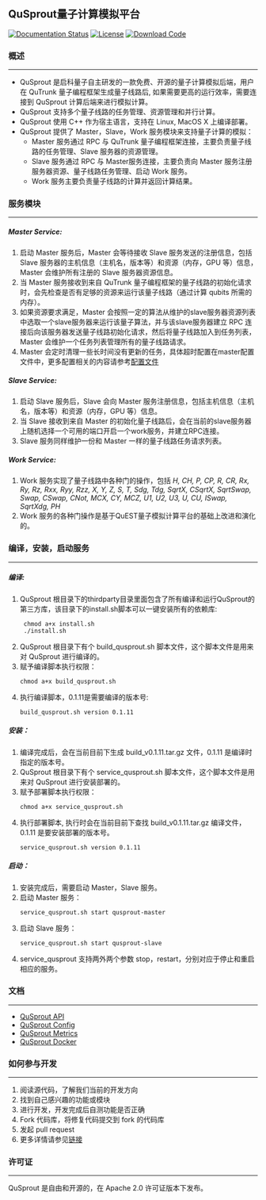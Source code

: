 ## QuSprout量子计算模拟平台

[![Documentation Status](https://img.shields.io/badge/docs-latest-brightgreen.svg)](docs/ThriftApi.md)
[![License](https://img.shields.io/badge/license-Apache%202-blue.svg)](LICENSE)
[![Download Code](https://img.shields.io/badge/download-zip-green.svg)](https://github.com/queco-quantum/qusprout/archive/refs/heads/main.zip)


### **概述**
---
* QuSprout 是启科量子自主研发的一款免费、开源的量子计算模拟后端，用户在 QuTrunk 量子编程框架生成量子线路后, 如果需要更高的运行效率，需要连接到 QuSprout 计算后端来进行模拟计算。
* QuSprout 支持多个量子线路的任务管理、资源管理和并行计算。
* QuSprout 使用 C++ 作为宿主语言，支持在 Linux, MacOS X 上编译部署。
* QuSprout 提供了 Master，Slave，Work 服务模块来支持量子计算的模拟：
    * Master 服务通过 RPC 与 QuTrunk 量子编程框架连接，主要负责量子线路的任务管理、Slave 服务器的资源管理。
    * Slave 服务通过 RPC 与 Master服务连接，主要负责向 Master 服务注册服务器资源、量子线路任务管理、启动 Work 服务。
    * Work 服务主要负责量子线路的计算并返回计算结果。


### **服务模块**
---
##### Master Service:

  1. 启动 Master 服务后，Master 会等待接收 Slave 服务发送的注册信息，包括 Slave 服务器的主机信息（主机名，版本等）和资源（内存，GPU 等）信息，Master 会维护所有注册的 Slave 服务器资源信息。
  2. 当 Master 服务接收到来自 QuTrunk 量子编程框架的量子线路的初始化请求时，会先检查是否有足够的资源来运行该量子线路（通过计算 qubits 所需的内存）。
  3. 如果资源要求满足，Master 会按照一定的算法从维护的slave服务器资源列表中选取一个slave服务器来运行该量子算法，并与该slave服务器建立 RPC 连接后向该服务器发送量子线路初始化请求，然后将量子线路加入到任务列表，Master 会维护一个任务列表管理所有的量子线路请求。
  4. Master 会定时清理一些长时间没有更新的任务，具体超时配置在master配置文件中，更多配置相关的内容请参考[配置文件](./docs/Config.md)

##### Slave Service:

  1. 启动 Slave 服务后，Slave 会向 Master 服务注册信息，包括主机信息（主机名，版本等）和资源（内存，GPU 等）信息。
  2. 当 Slave 接收到来自 Master 的初始化量子线路后，会在当前的slave服务器上随机选择一个可用的端口开启一个work服务，并建立RPC连接。
  3. Slave 服务同样维护一份和 Master 一样的量子线路任务请求列表。

##### Work Service:

  1. Work 服务实现了量子线路中各种门的操作，包括 *H, CH, P, CP, R, CR, Rx, Ry, Rz, Rxx, Ryy, Rzz, X, Y, Z, S, T, Sdg, Tdg, SqrtX, CSqrtX, SqrtSwap, Swap, CSwap, CNot, MCX, CY, MCZ, U1, U2, U3, U, CU, ISwap, SqrtXdg, PH*
  2. Work 服务的各种门操作是基于QuEST量子模拟计算平台的基础上改进和演化的。


### 编译，安装，启动服务
---
##### 编译:

1. QuSprout 根目录下的thirdparty目录里面包含了所有编译和运行QuSprout的第三方库，该目录下的install.sh脚本可以一键安装所有的依赖库:
   ```Shell
    chmod a+x install.sh
    ./install.sh
    ```
1. QuSprout 根目录下有个 build_qusprout.sh 脚本文件，这个脚本文件是用来对 QuSprout 进行编译的。
2. 赋予编译脚本执行权限：
    ```Shell
    chmod a+x build_qusprout.sh
    ```
3. 执行编译脚本，0.1.11是需要编译的版本号:
    ```Shell
    build_qusprout.sh version 0.1.11
    ```

##### 安装：

1. 编译完成后，会在当前目前下生成 build_v0.1.11.tar.gz 文件，0.1.11 是编译时指定的版本号。
2. QuSprout 根目录下有个 service_qusprout.sh 脚本文件，这个脚本文件是用来对 QuSprout 进行安装部署的。
3. 赋予部署脚本执行权限：
    ```Shell
    chmod a+x service_qusprout.sh
    ```
4. 执行部署脚本, 执行时会在当前目前下查找 build_v0.1.11.tar.gz 编译文件，0.1.11 是要安装部署的版本号。 
    ```Shell
    service_qusprout.sh version 0.1.11
    ```

##### 启动：

1. 安装完成后，需要启动 Master，Slave 服务。
2. 启动 Master 服务：
    ```Shell
    service_qusprout.sh start qusprout-master
    ```
3. 启动 Slave 服务：
    ```Shell
    service_qusprout.sh start qusprout-slave
    ```
4. service_qusprout 支持两外两个参数 stop，restart，分别对应于停止和重启相应的服务。


### **文档**
---
* [QuSprout API](./docs/ThriftApi.md)
* [QuSprout Config](./docs/Config.md)
* [QuSprout Metrics](./docs/Metrics.md)
* [QuSprout Docker](./docs/Docker.md)


### **如何参与开发**
---
1. 阅读源代码，了解我们当前的开发方向
2. 找到自己感兴趣的功能或模块
3. 进行开发，开发完成后自测功能是否正确
4. Fork 代码库，将修复代码提交到 fork 的代码库
5. 发起 pull request
6. 更多详情请参见[链接](./CONTRIBUTING.md)


### **许可证**
---
QuSprout 是自由和开源的，在 Apache 2.0 许可证版本下发布。
